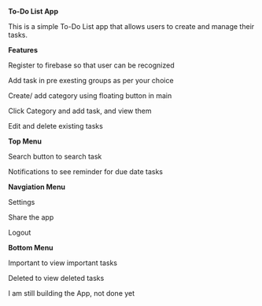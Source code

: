 **To-Do List App**

This is a simple To-Do List app that allows users to create and manage their tasks.

**Features**

Register to firebase so that user can be recognized

Add task in pre exesting groups as per your choice

Create/ add category using floating button in main

Click Category and add task, and view them

Edit and delete existing tasks

**Top Menu**

Search button to search task

Notifications to see reminder for due date tasks


**Navgiation Menu**

Settings

Share the app

Logout

**Bottom Menu**

Important to view important tasks

Deleted to view deleted tasks


I am still building the App, not done yet
